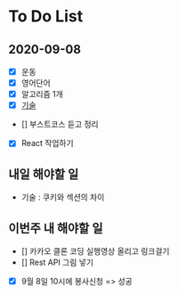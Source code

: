 # To Do List

## 2020-09-08
- [x] 운동
- [x] 영어단어
- [x] 알고리즘 1개
- [x] [기술]((https://github.com/kimmy100b/TIL/blob/master/Tech/20200907.md))
- [] 부스트코스 듣고 정리
- [x] React 작업하기

## 내일 해야할 일
- 기술 : 쿠키와 섹션의 차이

## 이번주 내 해야할 일

- [] 카카오 클론 코딩 실행영상 올리고 링크걸기
- [] Rest API 그림 넣기
- [x] 9월 8일 10시에 봉사신청 => 성공


